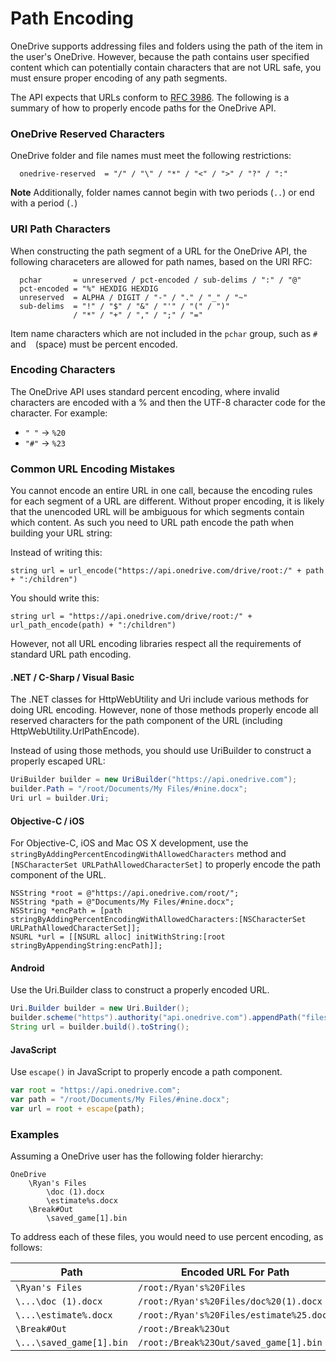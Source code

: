 ﻿# Path Encoding

OneDrive supports addressing files and folders using the path of the item in the
user's OneDrive. However, because the path contains user specified content which
can potentially contain characters that are not URL safe, you must ensure proper
encoding of any path segments.

The API expects that URLs conform to [RFC 3986](http://tools.ietf.org/html/rfc3986).
The following is a summary of how to properly encode paths for the OneDrive API.


### OneDrive Reserved Characters
OneDrive folder and file names must meet the following restrictions:

```
  onedrive-reserved  = "/" / "\" / "*" / "<" / ">" / "?" / ":"
```

**Note** Additionally, folder names cannot begin with two periods (`..`) or end with a period (`.`)

### URI Path Characters

When constructing the path segment of a URL for the OneDrive API, the following
characeters are allowed for path names, based on the URI RFC:

```
  pchar       = unreserved / pct-encoded / sub-delims / ":" / "@"
  pct-encoded = "%" HEXDIG HEXDIG
  unreserved  = ALPHA / DIGIT / "-" / "." / "_" / "~"
  sub-delims  = "!" / "$" / "&" / "'" / "(" / ")"
              / "*" / "+" / "," / ";" / "="
```

Item name characters which are not included in the `pchar` group, such as `#`
and ` ` (space) must be percent encoded.

### Encoding Characters
The OneDrive API uses standard percent encoding, where invalid characters are
encoded with a % and then the UTF-8 character code for the character. For
example:

* `" "` -> `%20`
* `"#"` -> `%23`

### Common URL Encoding Mistakes
You cannot encode an entire URL in one call, because the encoding rules for
each segment of a URL are different. Without proper encoding, it is likely that
the unencoded URL will be ambiguous for which segments contain which content.
As such you need to URL path encode the path when building your URL string:

Instead of writing this:
```
string url = url_encode("https://api.onedrive.com/drive/root:/" + path + ":/children")
```
You should write this:
```
string url = "https://api.onedrive.com/drive/root:/" + url_path_encode(path) + ":/children")
```

However, not all URL encoding libraries respect all the requirements of standard URL path encoding.

#### .NET / C-Sharp / Visual Basic

The .NET classes for HttpWebUtility and Uri include various methods for doing
URL encoding. However, none of those methods properly encode all reserved
characters for the path component of the URL (including HttpWebUtility.UrlPathEncode).

Instead of using those methods, you should use UriBuilder to construct a
properly escaped URL:

```csharp
UriBuilder builder = new UriBuilder("https://api.onedrive.com");
builder.Path = "/root/Documents/My Files/#nine.docx";
Uri url = builder.Uri;
```

#### Objective-C / iOS

For Objective-C, iOS and Mac OS X development, use the
`stringByAddingPercentEncodingWithAllowedCharacters` method and
`[NSCharacterSet URLPathAllowedCharacterSet]` to properly encode the path
component of the URL.

```objc
NSString *root = @"https://api.onedrive.com/root/";
NSString *path = @"Documents/My Files/#nine.docx";
NSString *encPath = [path stringByAddingPercentEncodingWithAllowedCharacters:[NSCharacterSet URLPathAllowedCharacterSet]];
NSURL *url = [[NSURL alloc] initWithString:[root stringByAppendingString:encPath]];
```


#### Android

Use the Uri.Builder class to construct a properly encoded URL.

```java
Uri.Builder builder = new Uri.Builder();
builder.scheme("https").authority("api.onedrive.com").appendPath("files").appendPath("Documents").appendPath("My Files").appendPath("#nine.docx");
String url = builder.build().toString();
```

#### JavaScript

Use `escape()` in JavaScript to properly encode a path component.

```javascript
var root = "https://api.onedrive.com";
var path = "/root/Documents/My Files/#nine.docx";
var url = root + escape(path);
```

### Examples

Assuming a OneDrive user has the following folder hierarchy:
```
OneDrive
	\Ryan's Files
		\doc (1).docx
        \estimate%s.docx
	\Break#Out
		\saved_game[1].bin
```

To address each of these files, you would need to use percent encoding,
as follows:

Path                     | Encoded URL For Path
------------------------ | -----------------------------------------
`\Ryan's Files`          | `/root:/Ryan's%20Files`
`\...\doc (1).docx`      | `/root:/Ryan's%20Files/doc%20(1).docx`
`\...\estimate%.docx`    | `/root:/Ryan's%20Files/estimate%25.docx`
`\Break#Out`             | `/root:/Break%23Out`
`\...\saved_game[1].bin` | `/root:/Break%23Out/saved_game[1].bin`
